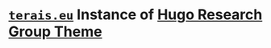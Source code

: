 # [`terais.eu`](https://terais.eu) Instance of [Hugo Research Group Theme](https://github.com/wowchemy/starter-hugo-research-group)
